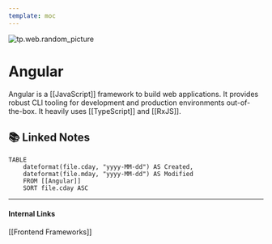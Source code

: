 ```yaml
---
template: moc
---
```

![tp.web.random_picture](https://images.unsplash.com/photo-1597118611094-ad358ed5994b?crop=entropy&cs=tinysrgb&fit=crop&fm=jpg&h=300&ixid=MnwxfDB8MXxyYW5kb218MHx8dHJlZSxsYW5kc2NhcGUsd2F0ZXIsbW91bnRhaW58fHx8fHwxNjYwODAyNjA3&ixlib=rb-1.2.1&q=80&utm_campaign=api-credit&utm_medium=referral&utm_source=unsplash_source&w=900)

# Angular
Angular is a [[JavaScript]] framework to build web applications. It provides robust CLI tooling for development and production environments out-of-the-box. It heavily uses [[TypeScript]] and [[RxJS]].

## 📚 Linked Notes
```dataview
TABLE 
	dateformat(file.cday, "yyyy-MM-dd") AS Created,
	dateformat(file.mday, "yyyy-MM-dd") AS Modified
	FROM [[Angular]] 
	SORT file.cday ASC
```

---
#### Internal Links
[[Frontend Frameworks]]